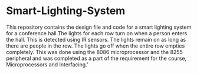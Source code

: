 # Smart-Lighting-System
This repository contains the design file and code for a smart lighting system for a conference hall.The lights for each row turn on when a person enters the hall. This is detected using IR sensors. The lights remain on as long as there are people in the row. The lights go off when the entire row empties completely. This was done using the 8086 microprocessor and the 8255 peripheral and was completed as a part of the requirement for the course, Microprocessors and Interfacing.’
